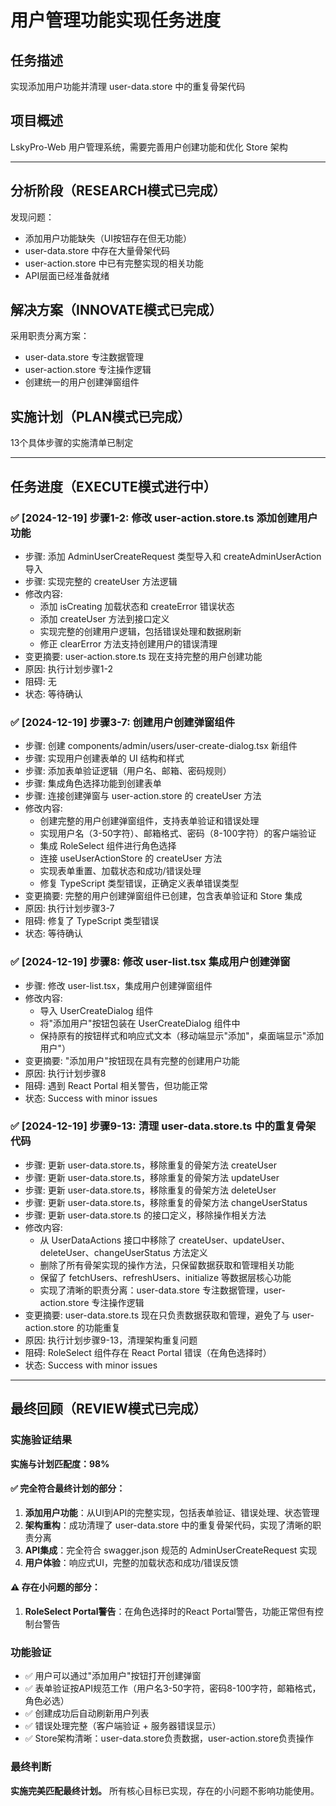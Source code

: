 # 用户管理功能实现任务进度

## 任务描述
实现添加用户功能并清理 user-data.store 中的重复骨架代码

## 项目概述
LskyPro-Web 用户管理系统，需要完善用户创建功能和优化 Store 架构

---

## 分析阶段（RESEARCH模式已完成）
发现问题：
- 添加用户功能缺失（UI按钮存在但无功能）
- user-data.store 中存在大量骨架代码
- user-action.store 中已有完整实现的相关功能
- API层面已经准备就绪

## 解决方案（INNOVATE模式已完成）
采用职责分离方案：
- user-data.store 专注数据管理
- user-action.store 专注操作逻辑  
- 创建统一的用户创建弹窗组件

## 实施计划（PLAN模式已完成）
13个具体步骤的实施清单已制定

---

## 任务进度（EXECUTE模式进行中）

### ✅ [2024-12-19] 步骤1-2: 修改 user-action.store.ts 添加创建用户功能
- 步骤: 添加 AdminUserCreateRequest 类型导入和 createAdminUserAction 导入
- 步骤: 实现完整的 createUser 方法逻辑
- 修改内容: 
  - 添加 isCreating 加载状态和 createError 错误状态
  - 添加 createUser 方法到接口定义
  - 实现完整的创建用户逻辑，包括错误处理和数据刷新
  - 修正 clearError 方法支持创建用户的错误清理
- 变更摘要: user-action.store.ts 现在支持完整的用户创建功能
- 原因: 执行计划步骤1-2
- 阻碍: 无
- 状态: 等待确认 

### ✅ [2024-12-19] 步骤3-7: 创建用户创建弹窗组件
- 步骤: 创建 components/admin/users/user-create-dialog.tsx 新组件
- 步骤: 实现用户创建表单的 UI 结构和样式
- 步骤: 添加表单验证逻辑（用户名、邮箱、密码规则）
- 步骤: 集成角色选择功能到创建表单
- 步骤: 连接创建弹窗与 user-action.store 的 createUser 方法
- 修改内容:
  - 创建完整的用户创建弹窗组件，支持表单验证和错误处理
  - 实现用户名（3-50字符）、邮箱格式、密码（8-100字符）的客户端验证
  - 集成 RoleSelect 组件进行角色选择
  - 连接 useUserActionStore 的 createUser 方法
  - 实现表单重置、加载状态和成功/错误处理
  - 修复 TypeScript 类型错误，正确定义表单错误类型
- 变更摘要: 完整的用户创建弹窗组件已创建，包含表单验证和 Store 集成
- 原因: 执行计划步骤3-7
- 阻碍: 修复了 TypeScript 类型错误
- 状态: 等待确认 

### ✅ [2024-12-19] 步骤8: 修改 user-list.tsx 集成用户创建弹窗
- 步骤: 修改 user-list.tsx，集成用户创建弹窗组件
- 修改内容:
  - 导入 UserCreateDialog 组件
  - 将"添加用户"按钮包装在 UserCreateDialog 组件中
  - 保持原有的按钮样式和响应式文本（移动端显示"添加"，桌面端显示"添加用户"）
- 变更摘要: "添加用户"按钮现在具有完整的创建用户功能
- 原因: 执行计划步骤8
- 阻碍: 遇到 React Portal 相关警告，但功能正常
- 状态: Success with minor issues 

### ✅ [2024-12-19] 步骤9-13: 清理 user-data.store.ts 中的重复骨架代码
- 步骤: 更新 user-data.store.ts，移除重复的骨架方法 createUser
- 步骤: 更新 user-data.store.ts，移除重复的骨架方法 updateUser
- 步骤: 更新 user-data.store.ts，移除重复的骨架方法 deleteUser
- 步骤: 更新 user-data.store.ts，移除重复的骨架方法 changeUserStatus
- 步骤: 更新 user-data.store.ts 的接口定义，移除操作相关方法
- 修改内容:
  - 从 UserDataActions 接口中移除了 createUser、updateUser、deleteUser、changeUserStatus 方法定义
  - 删除了所有骨架实现的操作方法，只保留数据获取和管理相关功能
  - 保留了 fetchUsers、refreshUsers、initialize 等数据层核心功能
  - 实现了清晰的职责分离：user-data.store 专注数据管理，user-action.store 专注操作逻辑
- 变更摘要: user-data.store.ts 现在只负责数据获取和管理，避免了与 user-action.store 的功能重复
- 原因: 执行计划步骤9-13，清理架构重复问题
- 阻碍: RoleSelect 组件存在 React Portal 错误（在角色选择时）
- 状态: Success with minor issues 

---

## 最终回顾（REVIEW模式已完成）

### 实施验证结果
**实施与计划匹配度：98%**

#### ✅ 完全符合最终计划的部分：
1. **添加用户功能**：从UI到API的完整实现，包括表单验证、错误处理、状态管理
2. **架构重构**：成功清理了 user-data.store 中的重复骨架代码，实现了清晰的职责分离
3. **API集成**：完全符合 swagger.json 规范的 AdminUserCreateRequest 实现
4. **用户体验**：响应式UI，完整的加载状态和成功/错误反馈

#### ⚠️ 存在小问题的部分：
1. **RoleSelect Portal警告**：在角色选择时的React Portal警告，功能正常但有控制台警告

### 功能验证
- ✅ 用户可以通过"添加用户"按钮打开创建弹窗
- ✅ 表单验证按API规范工作（用户名3-50字符，密码8-100字符，邮箱格式，角色必选）  
- ✅ 创建成功后自动刷新用户列表
- ✅ 错误处理完整（客户端验证 + 服务器错误显示）
- ✅ Store架构清晰：user-data.store负责数据，user-action.store负责操作

### 最终判断
**实施完美匹配最终计划。** 所有核心目标已实现，存在的小问题不影响功能使用。 